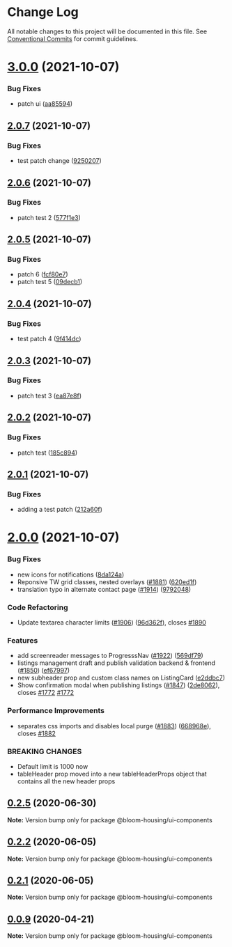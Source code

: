 # Change Log

All notable changes to this project will be documented in this file.
See [Conventional Commits](https://conventionalcommits.org) for commit guidelines.

# [3.0.0](https://github.com/bloom-housing/bloom/compare/v2.0.7...v3.0.0) (2021-10-07)


### Bug Fixes

* patch ui ([aa85594](https://github.com/bloom-housing/bloom/commit/aa85594703e190c747c7b5342bf3d17f0f05ac1e))





## [2.0.7](https://github.com/bloom-housing/bloom/compare/v2.0.6...v2.0.7) (2021-10-07)


### Bug Fixes

* test patch change ([9250207](https://github.com/bloom-housing/bloom/commit/925020712048c1a61695c4933101cf0bb342ebb1))





## [2.0.6](https://github.com/bloom-housing/bloom/compare/v2.0.5...v2.0.6) (2021-10-07)


### Bug Fixes

* patch test 2 ([577f1e3](https://github.com/bloom-housing/bloom/commit/577f1e337646b6a7fba10fecd60a89e8e2c821b4))





## [2.0.5](https://github.com/bloom-housing/bloom/compare/v2.0.4...v2.0.5) (2021-10-07)


### Bug Fixes

* patch 6 ([fcf80e7](https://github.com/bloom-housing/bloom/commit/fcf80e77a69330367e673ad525022d89426e73fa))
* patch test 5 ([09decb1](https://github.com/bloom-housing/bloom/commit/09decb17017b5ca47b4067503aab711585291791))





## [2.0.4](https://github.com/bloom-housing/bloom/compare/v2.0.3...v2.0.4) (2021-10-07)


### Bug Fixes

* test patch 4 ([9f414dc](https://github.com/bloom-housing/bloom/commit/9f414dc6a75fb52a44ae39d1be8efa5c5f590016))





## [2.0.3](https://github.com/bloom-housing/bloom/compare/v2.0.2...v2.0.3) (2021-10-07)


### Bug Fixes

* patch test 3 ([ea87e8f](https://github.com/bloom-housing/bloom/commit/ea87e8f745f875b9bc1b198ae2845df0cf09e35d))





## [2.0.2](https://github.com/bloom-housing/bloom/compare/v2.0.1...v2.0.2) (2021-10-07)


### Bug Fixes

* patch test ([185c894](https://github.com/bloom-housing/bloom/commit/185c8946fdbe8b6b78e1a0d86c30e10bbe750bd8))





## [2.0.1](https://github.com/bloom-housing/bloom/compare/v2.0.0...v2.0.1) (2021-10-07)


### Bug Fixes

* adding a test patch ([212a60f](https://github.com/bloom-housing/bloom/commit/212a60f2edd7bd71716b80368f5f11456369e950))





# [2.0.0](https://github.com/bloom-housing/bloom/compare/v1.0.5...v2.0.0) (2021-10-07)


### Bug Fixes

* new icons for notifications ([8da124a](https://github.com/bloom-housing/bloom/commit/8da124a1f8bf795badb6d5149081f694bec416be))
* Reponsive TW grid classes, nested overlays ([#1881](https://github.com/bloom-housing/bloom/issues/1881)) ([620ed1f](https://github.com/bloom-housing/bloom/commit/620ed1fbbf0466336a53ea233cdb0c3984eeda15))
* translation typo in alternate contact page ([#1914](https://github.com/bloom-housing/bloom/issues/1914)) ([9792048](https://github.com/bloom-housing/bloom/commit/9792048dbf6469d641b938b712e9774853ca18f4))


### Code Refactoring

* Update textarea character limits ([#1906](https://github.com/bloom-housing/bloom/issues/1906)) ([96d362f](https://github.com/bloom-housing/bloom/commit/96d362f0e8740d255f298ef7505f4933982e270d)), closes [#1890](https://github.com/bloom-housing/bloom/issues/1890)


### Features

* add screenreader messages to ProgresssNav ([#1922](https://github.com/bloom-housing/bloom/issues/1922)) ([569df79](https://github.com/bloom-housing/bloom/commit/569df790ce9bfb4f9bb290e4a1613e683371de79))
* listings management draft and publish validation backend & frontend ([#1850](https://github.com/bloom-housing/bloom/issues/1850)) ([ef67997](https://github.com/bloom-housing/bloom/commit/ef67997a056c6f1f758d2fa67bf877d4a3d897ab))
* new subheader prop and custom class names on ListingCard ([e2ddbc7](https://github.com/bloom-housing/bloom/commit/e2ddbc776a0a9740f50a3bbfd7442f06597206dc))
* Show confirmation modal when publishing listings ([#1847](https://github.com/bloom-housing/bloom/issues/1847)) ([2de8062](https://github.com/bloom-housing/bloom/commit/2de80625ee9569f41f57debf04e2030829b6c969)), closes [#1772](https://github.com/bloom-housing/bloom/issues/1772) [#1772](https://github.com/bloom-housing/bloom/issues/1772)


### Performance Improvements

* separates css imports and disables local purge ([#1883](https://github.com/bloom-housing/bloom/issues/1883)) ([668968e](https://github.com/bloom-housing/bloom/commit/668968e45072e9a5121af3cf32d0d8307c671907)), closes [#1882](https://github.com/bloom-housing/bloom/issues/1882)


### BREAKING CHANGES

* Default limit is 1000 now
* tableHeader prop moved into a new tableHeaderProps object that contains all the new
header props





## [0.2.5](https://github.com/bloom-housing/bloom/compare/v0.2.3...v0.2.5) (2020-06-30)

**Note:** Version bump only for package @bloom-housing/ui-components

## [0.2.2](https://github.com/bloom-housing/bloom/compare/v0.2.1...v0.2.2) (2020-06-05)

**Note:** Version bump only for package @bloom-housing/ui-components

## [0.2.1](https://github.com/bloom-housing/bloom/compare/v0.2.0...v0.2.1) (2020-06-05)

**Note:** Version bump only for package @bloom-housing/ui-components

## [0.0.9](https://github.com/bloom-housing/bloom/compare/v0.0.2...v0.0.9) (2020-04-21)

**Note:** Version bump only for package @bloom-housing/ui-components
